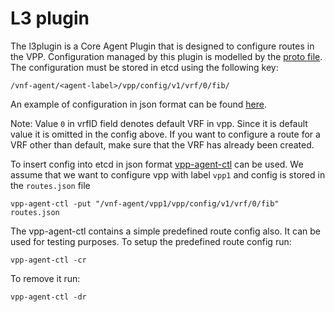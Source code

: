 # L3 plugin

The l3plugin is a Core Agent Plugin that is designed to configure routes in the VPP. Configuration
managed by this plugin is modelled by the [proto file](model/l3/l3.proto). The configuration
must be stored in etcd using the following key:

```
/vnf-agent/<agent-label>/vpp/config/v1/vrf/0/fib/
```

An example of configuration in json format can be found [here](../../../cmd/vpp-agent-ctl/json/routes.json).

Note: Value `0` in vrfID field denotes default VRF in vpp. Since it is default value it is omitted in the config above.
 If you want to configure a route for a VRF other than default, make sure that the VRF has already been created.

To insert config into etcd in json format [vpp-agent-ctl](../../../cmd/vpp-agent-ctl/main.go) can be used.
We assume that we want to configure vpp with label `vpp1` and config is stored in the `routes.json` file
```
vpp-agent-ctl -put "/vnf-agent/vpp1/vpp/config/v1/vrf/0/fib" routes.json
```

The vpp-agent-ctl contains a simple predefined route config also. It can be used for testing purposes.
To setup the predefined route config run:
```
vpp-agent-ctl -cr
```
To remove it run:
```
vpp-agent-ctl -dr
```
